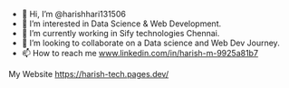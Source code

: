- 👋 Hi, I’m @harishhari131506
- 👀 I’m interested in Data Science & Web Development.
- 🌱 I’m currently working in Sify technologies Chennai.
- 💞️ I’m looking to collaborate on a Data science and Web Dev Journey.
- 📫 How to reach me  www.linkedin.com/in/harish-m-9925a81b7
 
 
 My Website https://harish-tech.pages.dev/

<!---
harishhari131506/harishhari131506 is a ✨ special ✨ repository because its `README.md` (this file) appears on your GitHub profile.
You can click the Preview link to take a look at your changes.
--->
